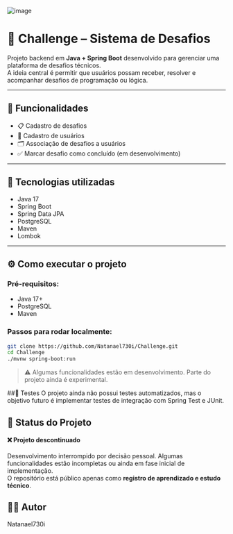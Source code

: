 ![image](https://github.com/user-attachments/assets/621bf51b-0b28-40d9-9772-4cc4ce9e5f78)

# 🧠 Challenge – Sistema de Desafios

Projeto backend em **Java + Spring Boot** desenvolvido para gerenciar uma plataforma de desafios técnicos.  
A ideia central é permitir que usuários possam receber, resolver e acompanhar desafios de programação ou lógica.

---

## 🚀 Funcionalidades

- 📋 Cadastro de desafios
- 🧑 Cadastro de usuários
- 🗂️ Associação de desafios a usuários
- ✅ Marcar desafio como concluído (em desenvolvimento)

---

## 🧱 Tecnologias utilizadas

- Java 17
- Spring Boot
- Spring Data JPA
- PostgreSQL
- Maven
- Lombok

---

## ⚙️ Como executar o projeto

### Pré-requisitos:
- Java 17+
- PostgreSQL
- Maven

### Passos para rodar localmente:

```bash
git clone https://github.com/Natanael730i/Challenge.git
cd Challenge
./mvnw spring-boot:run
```

> ⚠️ Algumas funcionalidades estão em desenvolvimento. Parte do projeto ainda é experimental.

##🧪 Testes
O projeto ainda não possui testes automatizados, mas o objetivo futuro é implementar testes de integração com Spring Test e JUnit.

## 🚧 Status do Projeto

#### **❌ Projeto descontinuado**  
Desenvolvimento interrompido por decisão pessoal. Algumas funcionalidades estão incompletas ou ainda em fase inicial de implementação.  
O repositório está público apenas como **registro de aprendizado e estudo técnico**.

## 👨‍💻 Autor
Natanael730i
